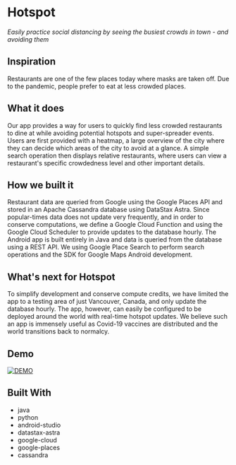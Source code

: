 # Hotspot
*Easily practice social distancing by seeing the busiest crowds in town - and avoiding them*

## Inspiration
Restaurants are one of the few places today where masks are taken off. Due to the pandemic, people prefer to eat at less crowded places.

## What it does
Our app provides a way for users to quickly find less crowded restaurants to dine at while avoiding potential hotspots and super-spreader events. Users are first provided with a heatmap, a large overview of the city where they can decide which areas of the city to avoid at a glance. A simple search operation then displays relative restaurants, where users can view a restaurant's specific crowdedness level and other important details.

## How we built it
Restaurant data are queried from Google using the Google Places API and stored in an Apache Cassandra database using DataStax Astra. Since popular-times data does not update very frequently, and in order to conserve computations, we define a Google Cloud Function and using the Google Cloud Scheduler to provide updates to the database hourly. The Android app is built entirely in Java and data is queried from the database using a REST API. We using Google Place Search to perform search operations and the SDK for Google Maps Android development.

## What's next for Hotspot
To simplify development and conserve compute credits, we have limited the app to a testing area of just Vancouver, Canada, and only update the database hourly. The app, however, can easily be configured to be deployed around the world with real-time hotspot updates. We believe such an app is immensely useful as Covid-19 vaccines are distributed and the world transitions back to normalcy.

## Demo
[![DEMO](http://img.youtube.com/vi/k1GhTtKepxE/0.jpg)](http://www.youtube.com/watch?v=k1GhTtKepxE)

## Built With
- java
- python
- android-studio
- datastax-astra
- google-cloud
- google-places
- cassandra